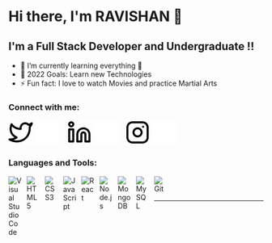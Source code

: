 # Hi there, I'm RAVISHAN 👋 

## I'm a Full Stack Developer and Undergraduate !!

- 🌱 I’m currently learning everything 🤣
- 🥅 2022 Goals: Learn new Technologies
- ⚡ Fun fact: I love to watch Movies and practice Martial Arts

### Connect with me:



[![website](./img/twitter-light.svg)](https://twitter.com/Raviblas#gh-light-mode-only)
[![website](./img/twitter-dark.svg)](https://twitter.com/Raviblas#gh-dark-mode-only)
&nbsp;&nbsp;
[![website](./img/linkedin-light.svg)](https://linkedin.com/in/ravishan-balasooriya-3114811aa#gh-light-mode-only)
[![website](./img/linkedin-dark.svg)](https://linkedin.com/in/ravishan-balasooriya-3114811aa#gh-dark-mode-only)
&nbsp;&nbsp;
[![website](./img/instagram-light.svg)](https://instagram.com/ravi_balasooriya/#gh-light-mode-only)
[![website](./img/instagram-dark.svg)](https://instagram.com/ravi_balasooriya/#gh-dark-mode-only)



### Languages and Tools:

<img align="left" alt="Visual Studio Code" width="26px" src="https://cdn.jsdelivr.net/gh/devicons/devicon/icons/vscode/vscode-original.svg" style="padding-right:10px;" />
<img align="left" alt="HTML5" width="26px" src="https://cdn.jsdelivr.net/gh/devicons/devicon/icons/html5/html5-original.svg" style="padding-right:10px;" />
<img align="left" alt="CSS3" width="26px" src="https://cdn.jsdelivr.net/gh/devicons/devicon/icons/css3/css3-original.svg" style="padding-right:10px;" />
<img align="left" alt="JavaScript" width="26px" src="https://cdn.jsdelivr.net/gh/devicons/devicon/icons/javascript/javascript-original.svg" style="padding-right:10px;" />
<img align="left" alt="React" width="26px" src="https://cdn.jsdelivr.net/gh/devicons/devicon/icons/react/react-original.svg" style="padding-right:10px;" />
<img align="left" alt="Node.js" width="26px" src="https://cdn.jsdelivr.net/gh/devicons/devicon/icons/nodejs/nodejs-original.svg" style="padding-right:10px;" />
<img align="left" alt="MongoDB" width="26px" src="https://cdn.jsdelivr.net/gh/devicons/devicon/icons/mongodb/mongodb-original.svg" style="padding-right:10px;" />
<img align="left" alt="MySQL" width="26px" src="https://cdn.jsdelivr.net/gh/devicons/devicon/icons/mysql/mysql-original.svg" style="padding-right:10px;" />
<img align="left" alt="Git" width="26px" src="https://cdn.jsdelivr.net/gh/devicons/devicon/icons/git/git-original.svg" style="padding-right:10px;" />

<br />
<br />

---


[website]: https://hashnode.com/@RaviBx
[twitter]: https://twitter.com/Raviblas
[instagram]:https://instagram.com/ravi_balasooriya/
[linkedin]: https://linkedin.com/in/ravishan-balasooriya-3114811aa
